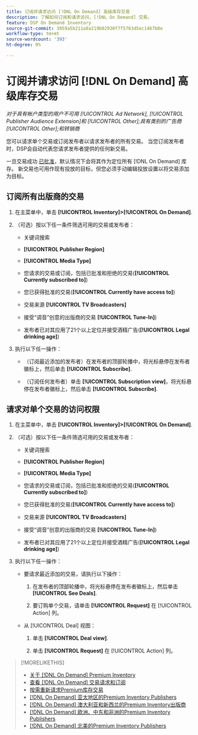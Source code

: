 ```yaml
---
title: 订阅并请求访问 [!DNL On Demand] 高级库存交易
description: 了解如何订阅和请求访问，[!DNL On Demand] 交易。
feature: DSP On Demand Inventory
source-git-commit: 3059a5b211a8a219b02930f7f5763d5ec1467b8e
workflow-type: tm+mt
source-wordcount: '393'
ht-degree: 0%

---
```


# 订阅并请求访问 [!DNL On Demand] 高级库存交易

*对于具有帐户类型的用户不可用 [!UICONTROL Ad Network], [!UICONTROL Publisher Audience Extension]和 [!UICONTROL Other];具有类别的广告商 [!UICONTROL Other];和转销商*

您可以请求单个交易或订阅发布者以请求发布者的所有交易。 当您订阅发布者时，DSP会自动代表您请求发布者提供的任何新交易。

一旦交易成功 [已批准](/help/dsp/inventory/on-demand-inventory-view-status.md)，默认情况下会将其作为定位所有 [!DNL On Demand] 库存。 新交易也可用作现有投放的目标，但您必须手动编辑投放设置以将交易添加为目标。

## 订阅所有出版商的交易

1. 在主菜单中，单击 **[!UICONTROL Inventory]>[!UICONTROL On Demand]**.

1. （可选）按以下任一条件筛选可用的交易或发布者：

   * 关键词搜索

   * **[!UICONTROL Publisher Region]**

   * **[!UICONTROL Media Type]**

   * 您请求的交易或订阅，包括已批准和拒绝的交易(**[!UICONTROL Currently subscribed to]**)

   * 您已获得批准的交易(**[!UICONTROL Currently have access to]**)

   * 交易来源 **[!UICONTROL TV Broadcasters]**

   * 接受“调音”创意的出版商的交易
      **[!UICONTROL Tune-In]**)

   * 发布者已对其应用了21个以上定位并接受酒精广告(**[!UICONTROL Legal drinking age]**)

1. 执行以下任一操作：

   * （订阅最近添加的发布者）在发布者的顶部轮播中，将光标悬停在发布者徽标上，然后单击 **[!UICONTROL Subscribe]**.

   * （订阅任何发布者）单击 **[!UICONTROL Subscription view]**，将光标悬停在发布者徽标上，然后单击 **[!UICONTROL Subscribe]**.

## 请求对单个交易的访问权限

1. 在主菜单中，单击 **[!UICONTROL Inventory]>[!UICONTROL On Demand]**.

1. （可选）按以下任一条件筛选可用的交易或发布者：

   * 关键词搜索

   * **[!UICONTROL Publisher Region]**

   * **[!UICONTROL Media Type]**

   * 您请求的交易或订阅，包括已批准和拒绝的交易(**[!UICONTROL Currently subscribed to]**)

   * 您已获得批准的交易(**[!UICONTROL Currently have access to]**)

   * 交易来源 **[!UICONTROL TV Broadcasters]**

   * 接受“调音”创意的出版商的交易
      **[!UICONTROL Tune-In]**)

   * 发布者已对其应用了21个以上定位并接受酒精广告(**[!UICONTROL Legal drinking age]**)

1. 执行以下任一操作：

   * 要请求最近添加的交易，请执行以下操作：

      1. 在发布者的顶部轮播中，将光标悬停在发布者徽标上，然后单击 **[!UICONTROL See Deals]**.

      1. 要订购单个交易，请单击 **[!UICONTROL Request]** 在 [!UICONTROL Action] 列。
   * 从 [!UICONTROL Deal] 视图：

      1. 单击 **[!UICONTROL Deal view]**.

      1. 单击 **[!UICONTROL Request]** 在 [!UICONTROL Action] 列。


>[!MORELIKETHIS]
>
>* [关于 [!DNL On Demand] Premium Inventory](on-demand-inventory-about.md)
>* [查看 [!DNL On Demand] 交易请求和订阅](on-demand-inventory-view-status.md)
>* [按需重新请求Premium库存交易](on-demand-inventory-rerequest.md)
>* [[!DNL On Demand] 亚太地区的Premium Inventory Publishers](on-demand-inventory-publishers-apac.md)
>* [[!DNL On Demand] 澳大利亚和新西兰的Premium Inventory出版商](on-demand-inventory-publishers-anz.md)
>* [[!DNL On Demand] 欧洲、中东和非洲的Premium Inventory Publishers](on-demand-inventory-publishers-emea.md)
>* [[!DNL On Demand] 北美的Premium Inventory Publishers](on-demand-inventory-publishers-na.md)


